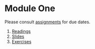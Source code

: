 # Module One
Please consult [assignments](../references/assignments.md) for due dates. 
1. [Readings](./readings/_Module-1-Readings.md)
2. [Slides](./slides)
3. [Exercises](./exercises)

